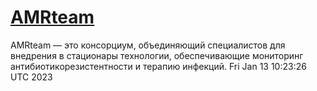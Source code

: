 # [AMRteam](https://amrteam.ru/)

AMRteam — это консорциум, объединяющий специалистов для внедрения в стационары технологии, обеспечивающие мониторинг антибиотикорезистентности и терапию инфекций.
Fri Jan 13 10:23:26 UTC 2023
